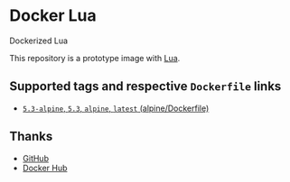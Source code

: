# Docker Lua

Dockerized Lua

This repository is a prototype image with [Lua](https://www.lua.org/).

## Supported tags and respective `Dockerfile` links

* [`5.3-alpine`, `5.3`, `alpine`, `latest` (alpine/Dockerfile)](https://github.com/MilesChou/docker-lua/blob/master/alpine/Dockerfile)

## Thanks

* [GitHub](https://github.com/)
* [Docker Hub](https://hub.docker.com/)

